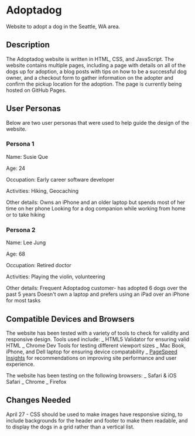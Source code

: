 # Adoptadog
Website to adopt a dog in the Seattle, WA area.

## Description
The Adoptadog website is written in HTML, CSS, and JavaScript. The website contains multiple pages, including a page with details on all of the dogs up for adoption, a blog posts with tips on how to be a successful dog owner, and a checkout form to gather information on the adopter and confirm the pickup location for the adoption. The page is currently being hosted on GitHub Pages.

## User Personas
Below are two user personas that were used to help guide the design of the website.

### Persona 1
Name: Susie Que

Age: 24

Occupation: Early career software developer

Activities: Hiking, Geocaching

Other details: 
Owns an iPhone and an older laptop but spends most of her time on her phone
Looking for a dog companion while working from home or to take hiking

### Persona 2
Name: Lee Jung

Age: 68

Occupation: Retired doctor

Activities: Playing the violin, volunteering

Other details:
Frequent Adoptadog customer- has adopted 6 dogs over the past 5 years
Doesn't own a laptop and prefers using an iPad over an iPhone for most tasks

## Compatible Devices and Browsers
The website has been tested with a variety of tools to check for validity and responsive design. Tools used include:
_ HTML5 Validator for ensuring valid HTML
_ Chrome Dev Tools for testing different viewport sizes
_ Mac Book, iPhone, and Dell laptop for ensuring device compatability
_ [PageSpeed Insights](https://pagespeed.web.dev) for recommendations on improving site performance and user experience.

The website has been testing on the following browsers:
_ Safari & iOS Safari
_ Chrome
_ Firefox

## Changes Needed
April 27 - CSS should be used to make images have responsive sizing, to include backgrounds for the header and footer to make them readable, and to display the dogs in a grid rather than a vertical list.








